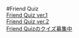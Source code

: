 #Friend Quiz  
 <a href="https://friendquiz.me/quiz/9DFhg8Tr">Friend Quiz ver.1</a>  
<a href="https://friendquiz.me/quiz/sp8XTHqd">Friend Quiz ver.2</a>  
<a href="https://friendquiz.me/suggest/feX9hTyN">Friend Quizのクイズ募集中</a>
